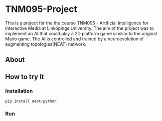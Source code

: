 # TNM095-Project
This is a project for the the course TNM095 - Artificial Intelligence for Interactive Media at Linköpings University. The aim of the project was to implement an AI that could play a 2D platform game similiar to the original Mario game. The AI is controlled and trained by a neuroevolution of augmenting topologies(NEAT) network. 

## About



## How to try it

### Installation

```
pip install neat-python
```

### Run
